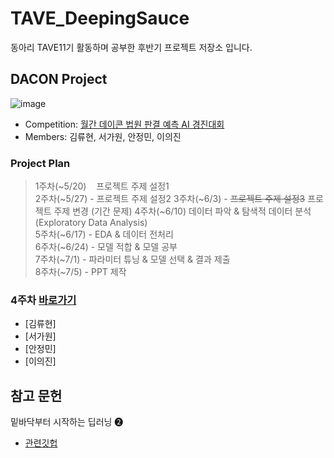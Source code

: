 # TAVE_DeepingSauce
동아리 TAVE11기 활동하며 공부한 후반기 프로젝트 저장소 입니다.

## DACON Project

![image](https://github.com/jeongmin1016/TAVE11_DeepingSauce/assets/109460178/31871322-b4e0-4676-b9be-4914f55398c9)

- Competition: [월간 데이콘 법원 판결 예측 AI 경진대회](https://dacon.io/competitions/official/236112/overview/description)
- Members: 김류현, 서가원, 안정민, 이의진

### Project Plan
> 1주차(~5/20)&nbsp;&nbsp;&nbsp; 프로젝트 주제 설정1  
> 2주차(~5/27) - 프로젝트 주제 설정2
> 3주차(~6/3) - ~~프로젝트 주제 설정3~~ 프로젝트 주제 변경 (기간 문제)
> 4주차(~6/10) 데이터 파악 & 탐색적 데이터 분석(Exploratory Data Analysis)  
> 5주차(~6/17) - EDA & 데이터 전처리  
> 6주차(~6/24) - 모델 적합 & 모델 공부  
> 7주차(~7/1) - 파라미터 튜닝 & 모델 선택 & 결과 제출  
> 8주차(~7/5) - PPT 제작

### 4주차 [바로가기](https://github.com/SoYeonJ99/Hospital_Closure_Prediction/tree/main/ProjectCode/20220716)
- [김류현]
- [서가원]
- [안정민]
- [이의진]



## 참고 문헌
밑바닥부터 시작하는 딥러닝 ❷
- [관련깃헙](https://github.com/WegraLee/deep-learning-from-scratch-2)
